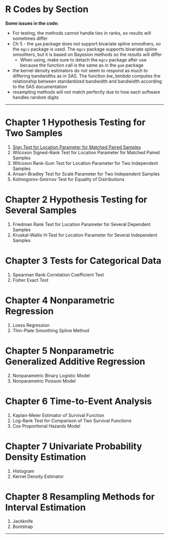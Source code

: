 # R Codes by Section

**Some issues in the code:**

* For testing, the methods cannot handle ties in ranks, so results will sometimes differ
* Ch 5 - the `gam` package does not support bivariate spline smoothers, so the `mgcv` package is used. The `mgcv` package supports bivariate spline smoothers, but it is based on Bayesion methods so the results will differ
  * When using, make sure to detach the `mgcv` package after use because the function call is the same as in the `gam` package
* the kernel density estimators do not seem to respond as much to differing bandwidths as in SAS. The function *bw_lambda* computes the relationship between standardized bandwidth and bandwidth according to the SAS documentation
* resampling methods will not match perfectly due to how each software handles random digits

---

# Chapter 1 Hypothesis Testing for Two Samples

1. [Sign Test for Location Parameter for Matched Paired Samples](https://github.com/jgadbois17/csulb_stat560_nonparametric_R_codes/blob/main/chapter_codes/1_1_Sign_Test.R)
2. Wilcoxon Signed-Rank Test for Location Parameter for Matched Paired Samples
3. Wilcoxon Rank-Sum Test for Location Parameter for Two Independent Samples
4. Ansari-Bradley Test for Scale Parameter for Two Independent Samples
5. Kolmogorov-Smirnov Test for Equality of Distributions

# Chapter 2 Hypothesis Testing for Several Samples

1. Friedman Rank Test for Location Parameter for Several Dependent Samples
2. Kruskal-Wallis H-Test for Location Parameter for Several Independent Samples

# Chapter 3 Tests for Categorical Data

1. Spearman Rank Correlation Coefficient Test
2. Fisher Exact Test

# Chapter 4 Nonparametric Regression

1. Loess Regression
2. Thin-Plate Smoothing Spline Method

# Chapter 5 Nonparametric Generalized Additive Regression

2. Nonparametric Binary Logistic Model
3. Nonparametric Poisson Model

# Chapter 6 Time-to-Event Analysis

1. Kaplan-Meier Estimator of Survival Function
2. Log-Rank Test for Comparison of Two Survival Functions
3. Cox Proportional Hazards Model

# Chapter 7 Univariate Probability Density Estimation

1. Histogram
2. Kernel Density Estimator

# Chapter 8 Resampling Methods for Interval Estimation

1. Jackknife
2. Bootstrap

---
